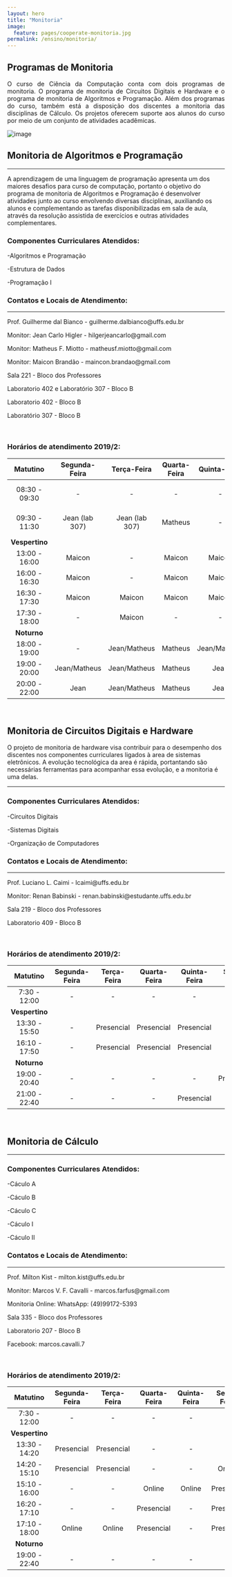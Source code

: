 ```yaml
---
layout: hero
title: "Monitoria"
image:
  feature: pages/cooperate-monitoria.jpg
permalink: /ensino/monitoria/
---
```


<section class="fdb-block">
  <div class="container">
    <div class="row align-items-center pt-2 pt-lg-5">
      <div class="col-12 col-md-8 col-lg-7" style=" text-align: justify;">
        <h2>Programas de Monitoria</h2>
        <p class="lead">O curso de Ciência da Computação conta com dois programas de monitoria. O programa de monitoria de Circuitos Digitais e Hardware e o programa de monitoria de Algoritmos e Programação. Além dos programas do curso, também está a disposição dos discentes a monitoria das disciplinas de Cálculo. Os projetos oferecem suporte aos alunos do curso por meio de um conjunto de atividades acadêmicas.</p>
      </div>
      <div class="col-8 col-md-4 m-auto m-md-0 ml-md-auto pt-5">
        <p><img alt="image" class="img-fluid" src="../../images/illustrations/teaching.svg"></p>
      </div>
    </div>
  </div>
</section>

<section>
  <div class="container">
    <div class="row justify-content-center">
      <div class="col-12 text-left">
        <h2>Monitoria de Algoritmos e Programação</h2>
        <hr/>
        <p class="text-justify">A aprendizagem de uma linguagem de programação apresenta um dos maiores desafios para curso de
computação, portanto o objetivo do programa de monitoria de Algoritmos e Programação é desenvolver atividades junto ao curso envolvendo diversas disciplinas, auxiliando os alunos e complementando as tarefas disponibilizadas em sala de aula, através da resolução assistida de exercícios e outras atividades complementares.
        </p>
        <h3>Componentes Curriculares Atendidos:</h3>
        <p>-Algoritmos e Programação</p>
        <p>-Estrutura de Dados</p>
        <p>-Programação I</p>
        <div class="alert alert-dark breath-top" role="alert">
          <h3 class="alert-heading">Contatos e Locais de Atendimento:</h3>
          <hr/>
          <div class="row text-left pt-5">
            <div class="col-12 col-sm-6 col-md-7">
              <p>Prof. Guilherme dal Bianco - guilherme.dalbianco@uffs.edu.br</p>
              <p>Monitor: Jean Carlo Higler - hilgerjeancarlo@gmail.com</p>
              <p>Monitor: Matheus F. Miotto - matheusf.miotto@gmail.com</p>
              <p>Monitor: Maicon Brandão - maincon.brandao@gmail.com</p>       
            </div>
            <div class="col-12 col-sm-6 col-md-5">
              <p>Sala 221 - Bloco dos Professores</p>
              <p>Laboratorio 402 e Laboratório 307 - Bloco B</p>
              <p>Laboratorio 402 - Bloco B</p>
              <p>Laboratório 307 - Bloco B</p>
            </div>
          </div> 
        </div>
      </div>
    </div>
  </div>
</section>

<br>
<h3>Horários de atendimento 2019/2:</h3>

|  **Matutino** |  Segunda-Feira |   Terça-Feira  | Quarta-Feira | Quinta-Feira |   Sexta-Feira  |
|:-------------:|:--------------:|:--------------:|:------------:|:------------:|:--------------:|
| 08:30 - 09:30 |        -       |   -            |       -      |      -       | Jean (lab 307) |
| 09:30 - 11:30 | Jean (lab 307) | Jean (lab 307) | Matheus      |       -      | Jean (lab 307) |
|**Vespertino** |                |                |              |              |                |
| 13:00 - 16:00 | Maicon         |     -          | Maicon       | Maicon       | Maicon         |
| 16:00 - 16:30 | Maicon         |     -          | Maicon       | Maicon       |    -           |
| 16:30 - 17:30 | Maicon         | Maicon         | Maicon       | Maicon       |    -           |
| 17:30 - 18:00 |          -     | Maicon         |    -         |      -       |                |
| **Noturno**   |                |                |              |              |                |
| 18:00 - 19:00 |              - | Jean/Matheus   | Matheus      | Jean/Matheus | Jean           |
| 19:00 - 20:00 | Jean/Matheus   | Jean/Matheus   | Matheus      | Jean         | Jean           |
| 20:00 - 22:00 | Jean           | Jean/Matheus   | Matheus      | Jean         | Jean           |

<br>

<section>
  <div class="container">
    <div class="row justify-content-center">
      <div class="col-12 text-left">
        <h2>Monitoria de Circuitos Digitais e Hardware</h2>
        <p class="text-justify">O projeto de monitoria de hardware visa contribuir para o desempenho dos discentes nos componentes curriculares ligados à area de sistemas eletrônicos. A evolução tecnológica da area é rápida, portantando são necessárias ferramentas para acompanhar essa evolução, e a monitoria é uma delas.
        </p>
        <hr/>
        <h3>Componentes Curriculares Atendidos:</h3>
        <p>-Circuitos Digitais</p>
        <p>-Sistemas Digitais</p>
        <p>-Organização de Computadores</p>
        <div class="alert alert-dark breath-top" role="alert">
          <h3 class="alert-heading">Contatos e Locais de Atendimento:</h3>
          <hr/>
          <div class="row text-left pt-5">
            <div class="col-12 col-sm-6 col-md-7">
              <p>Prof. Luciano L. Caimi - lcaimi@uffs.edu.br</p>
              <p>Monitor: Renan Babinski - renan.babinski@estudante.uffs.edu.br</p>
            </div>
            <div class="col-12 col-sm-6 col-md-5">
              <p>Sala 219 - Bloco dos Professores</p>
              <p>Laboratorio 409 - Bloco B</p>
            </div>
          </div> 
        </div>
      </div>
    </div>
  </div>
</section>

<br>
<h3>Horários de atendimento 2019/2:</h3>

|  **Matutino** |  Segunda-Feira |   Terça-Feira  | Quarta-Feira | Quinta-Feira |   Sexta-Feira  |
|:-------------:|:--------------:|:--------------:|:------------:|:------------:|:--------------:|
| 7:30 - 12:00  | -              | -              | -            |  -           | -              |
|**Vespertino** |                |                |              |              |                |
| 13:30 - 15:50 | -              | Presencial     | Presencial   |  Presencial  | -              |
| 16:10 - 17:50 | -              | Presencial     | Presencial   |  Presencial  | -              |
| **Noturno**   |                |                |              |              |                |
| 19:00 - 20:40 | -              | -              | -            |  -           | Presencial     |
| 21:00 - 22:40 | -              | -              | -            |  Presencial  | -              |

<br>

<section>
  <div class="container">
    <div class="row justify-content-center">
      <div class="col-12 text-left">
        <h2>Monitoria de Cálculo</h2>
        <hr/>
        <h3>Componentes Curriculares Atendidos:</h3>
        <p>-Cáculo A</p>
        <p>-Cáculo B</p>
        <p>-Cáculo C</p>
        <p>-Cáculo I</p>
        <p>-Cáculo II</p>
        <div class="alert alert-dark breath-top" role="alert">
          <h3 class="alert-heading">Contatos e Locais de Atendimento:</h3>
          <hr/>
          <div class="row text-left pt-5">
            <div class="col-12 col-sm-6 col-md-7">
              <p>Prof. Milton Kist - milton.kist@uffs.edu.br</p>
              <p>Monitor: Marcos V. F. Cavalli  - marcos.farfus@gmail.com</p>
              <p>Monitoria Online: WhatsApp: (49)99172-5393</p>
            </div>
            <div class="col-12 col-sm-6 col-md-5">
              <p>Sala 335 - Bloco dos Professores</p>
              <p>Laboratorio 207 - Bloco B</p>
              <p>Facebook: marcos.cavalli.7</p>           
            </div>
          </div> 
        </div>        
      </div>
    </div>
  </div>
</section>

<br>
<h3>Horários de atendimento 2019/2:</h3>

|  **Matutino** |  Segunda-Feira |   Terça-Feira  | Quarta-Feira | Quinta-Feira |   Sexta-Feira  |
|:-------------:|:--------------:|:--------------:|:------------:|:------------:|:--------------:|
| 7:30 - 12:00  | -              | -              | -            |  -           | -              |
|**Vespertino** |                |                |              |              |                |
| 13:30 - 14:20 | Presencial     | Presencial     | -            |  -           | -              |
| 14:20 - 15:10 | Presencial     | Presencial     | -            |  -           | Online         |
| 15:10 - 16:00 | -              | -              | Online       | Online       | Presencial     |
| 16:20 - 17:10 | -              | -              | Presencial   |  -           | Presencial     |
| 17:10 - 18:00 | Online         | Online         | Presencial   |  -           | Presencial     |
| **Noturno**   |                |                |              |              |                |
| 19:00 - 22:40 | -              | -              | -            |  -           | -              |

<br>